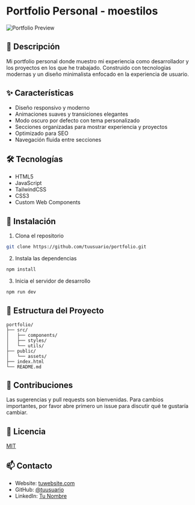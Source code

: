# Portfolio Personal - moestilos

![Portfolio Preview](./public/preview.png)

## 🚀 Descripción
Mi portfolio personal donde muestro mi experiencia como desarrollador y los proyectos en los que he trabajado. Construido con tecnologías modernas y un diseño minimalista enfocado en la experiencia de usuario.

## ✨ Características
- Diseño responsivo y moderno
- Animaciones suaves y transiciones elegantes
- Modo oscuro por defecto con tema personalizado
- Secciones organizadas para mostrar experiencia y proyectos
- Optimizado para SEO
- Navegación fluida entre secciones

## 🛠 Tecnologías
- HTML5
- JavaScript
- TailwindCSS
- CSS3
- Custom Web Components

## 🔧 Instalación

1. Clona el repositorio
```bash
git clone https://github.com/tuusuario/portfolio.git
```

2. Instala las dependencias
```bash
npm install
```

3. Inicia el servidor de desarrollo
```bash
npm run dev
```

## 📁 Estructura del Proyecto
```
portfolio/
├── src/
│   ├── components/
│   ├── styles/
│   └── utils/
├── public/
│   └── assets/
├── index.html
└── README.md
```

## 🤝 Contribuciones
Las sugerencias y pull requests son bienvenidas. Para cambios importantes, por favor abre primero un issue para discutir qué te gustaría cambiar.

## 📝 Licencia
[MIT](https://choosealicense.com/licenses/mit/)

## 📫 Contacto
- Website: [tuwebsite.com](https://tuwebsite.com)
- GitHub: [@tuusuario](https://github.com/tuusuario)
- LinkedIn: [Tu Nombre](https://linkedin.com/in/tunombre)
